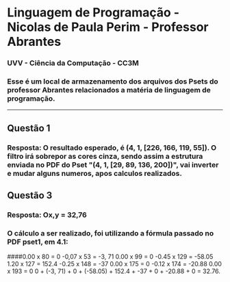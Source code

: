 # Linguagem de Programação - Nicolas de Paula Perim - Professor Abrantes

### UVV - Ciência da Computação - CC3M

### Esse é um local de armazenamento dos arquivos dos Psets do professor Abrantes relacionados a matéria de linguagem de programação.

-------------------

## Questão 1

### Resposta: O resultado esperado, é (4, 1, [226, 166, 119, 55]). O filtro irá sobrepor as cores cinza, sendo assim a estrutura enviada no PDF do Pset "(4, 1, [29, 89, 136, 200])", vai inverter e mudar alguns numeros, apos calculos realizados.

## Questão 3

### Resposta: Ox,y = 32,76


### O cálculo a ser realizado, foi utilizando a fórmula passado no PDF pset1, em 4.1:

####0.00 x 80 = 0 -0,07 x 53 = -3, 71 0.00 x 99 = 0 -0.45 x 129 = -58.05 1.20 x 127 = 152.4 -0.25 x 148 = -37 0.00 x 175 = 0 -0.12 x 174 = -20.88 0.00 x 193 = 0 0 + (-3, 71) + 0 + (-58.05) + 152.4 + -37 + 0 + -20.88 + 0 = 32.76.

